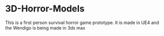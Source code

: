 # 3D-Horror-Models


This is a first person survival horror game prototype. It is made in UE4 and the Wendigo is being made in 3ds max
